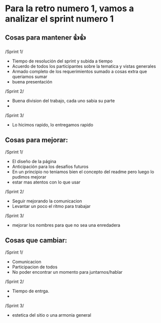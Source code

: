 # Para la retro numero 1, vamos a analizar el sprint numero 1


## Cosas para mantener 👍👍

/Sprint 1/
 
- Tiempo de resolución del sprint y subida a tiempo
- Acuerdo de todos los participantes sobre la tematica y vistas generales
- Armado completo de los requerimientos sumado a cosas extra que queriamos sumar
- buena presentación 

/Sprint 2/

- Buena division del trabajo, cada uno sabia su parte
- 

/Sprint 3/

- Lo hicimos rapido, lo entregamos rapido


## Cosas para mejorar:

/Sprint 1/

- El diseño de la página
- Anticipación para los desafíos futuros
- En un principio no teniamos bien el concepto del readme pero luego lo pudimos mejorar
- estar mas atentos con lo que usar

/Sprint 2/

- Seguir mejorando la comunicacion 
- Levantar un poco el ritmo para trabajar 

/Sprint 3/

- mejorar los nombres para que no sea una enredadera 

## Cosas que cambiar:

 /Sprint 1/

- Comunicacion 
- Participacion de todos 
- No poder encontrar un momento para juntarnos/hablar

/Sprint 2/

- Tiempo de entrga. 
- 

/Sprint 3/

- estetica del sitio o una armonia general 





